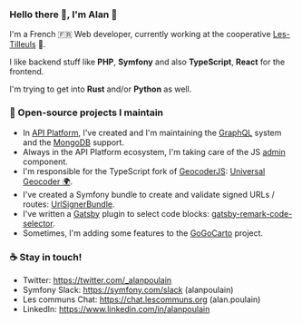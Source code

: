 ### Hello there 👋, I'm Alan 👱

I'm a French 🇫🇷 Web developer, currently working at the cooperative [Les-Tilleuls](https://les-tilleuls.coop) 🌳.

I like backend stuff like **PHP**, **Symfony** and also **TypeScript**, **React** for the frontend.

I'm trying to get into **Rust** and/or **Python** as well.

### 🌟 Open-source projects I maintain
- In [API Platform](https://github.com/api-platform/core), I've created and I'm maintaining the [GraphQL](https://api-platform.com/docs/core/graphql/) system and the [MongoDB](https://api-platform.com/docs/core/mongodb) support.
- Always in the API Platform ecosystem, I'm taking care of the JS [admin](https://github.com/api-platform/admin) component.
- I'm responsible for the TypeScript fork of [GeocoderJS](https://github.com/geocoder-php/geocoder-js): [Universal Geocoder 🌍](https://github.com/universal-geocoder/universal-geocoder-js).
- I've created a Symfony bundle to create and validate signed URLs / routes: [UrlSignerBundle](https://github.com/coopTilleuls/UrlSignerBundle).
- I've written a [Gatsby](https://www.gatsbyjs.org/) plugin to select code blocks: [gatsby-remark-code-selector](https://github.com/alanpoulain/gatsby-remark-code-selector).
- Sometimes, I'm adding some features to the [GoGoCarto](https://gitlab.adullact.net/pixelhumain/GoGoCartoJs) project.

### ☕ Stay in touch!
- Twitter: https://twitter.com/_alanpoulain
- Symfony Slack: https://symfony.com/slack (alanpoulain)
- Les communs Chat: https://chat.lescommuns.org (alan.poulain)
- LinkedIn: https://www.linkedin.com/in/alanpoulain
